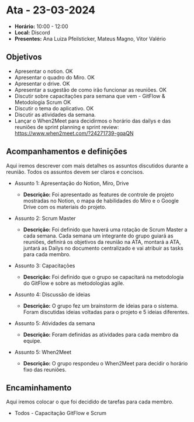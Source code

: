 # Ata - 23-03-2024

- **Horário:** 10:00 - 12:00
- **Local:** Discord
- **Presentes:** Ana Luiza Pfeilsticker, Mateus Magno, Vitor Valério



## Objetivos

- Apresentar o notion. OK
- Apresentar o quadro do Miro. OK
- Apresentar o drive. OK
- Apresentar a sugestão de como irão funcionar as reuniões. OK
- Discutir sobre capacitações para semana que vem - GitFlow & Metodologia Scrum OK
- Discutir o tema do aplicativo. OK
- Discutir as atividades da semana.
- Lançar o When2Meet para decidirmos o horário das dailys e das reuniões de sprint planning e sprint review: https://www.when2meet.com/?24271739-gqaQN



## Acompanhamentos e definições
Aqui iremos descrever com mais detalhes os assuntos discutidos durante a reunião. Todos os assuntos devem ser claros e concisos.


- Assunto 1: Apresentação do Notion, Miro, Drive
    - **Descrição:** Foi apresentado as features de controle de projeto mostradas no Notion, o mapa de habilidades do Miro e o Google Drive com os materiais do projeto.


- Assunto 2: Scrum Master
    - **Descrição:** Foi definido que haverá uma rotação de Scrum Master a cada semana. Cada semana um integrante do grupo guiará as reuniões, definirá os objetivos da reunião na ATA, montará a ATA, juntará as Dailys no documento centralizado e vai atribuir as tasks para cada membro.


- Assunto 3: Capacitações 
    - **Descrição:** Foi definido que o grupo se capacitará na metodologia do GitFlow e sobre as metodologias agile.


- Assunto 4: Discussão de ideias 
    - **Descrição:** O grupo fez um brainstorm de ideias para o sistema. Foram discutidas ideias voltadas para o projeto e 5 ideias diferentes.

      
- Assunto 5: Atividades da semana
    - **Descrição:** Foram definidas as atividades para cada membro da equipe.


- Assunto 5: When2Meet
    - **Descrição:** O grupo respondeu o When2Meet para decidir o horário fixo das reuniões.
 
## Encaminhamento

Aqui iremos colocar o que foi decidido de tarefas para cada membro.

- Todos - Capacitação GitFlow e Scrum

 



